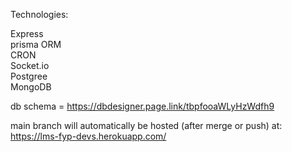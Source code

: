 Technologies: 

Express  
prisma ORM  
CRON  
Socket.io  
Postgree  
MongoDB


db schema = https://dbdesigner.page.link/tbpfooaWLyHzWdfh9

main branch will automatically be hosted (after merge or push) at: https://lms-fyp-devs.herokuapp.com/

